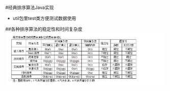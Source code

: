#经典排序算法Java实现

* util包里test类方便测试数据使用

##各种排序算法的稳定性和时间复杂度
![](https://github.com/Fedomn/BasicAlgorithm/blob/master/Sort/assets/sortTime.JPG)





